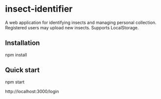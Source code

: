 # insect-identifier
A web application for identifying insects and managing personal collection. 
Registered users may upload new insects.
Supports LocalStorage.
  
## Installation
npm install

## Quick start
npm start

http://localhost:3000/login
